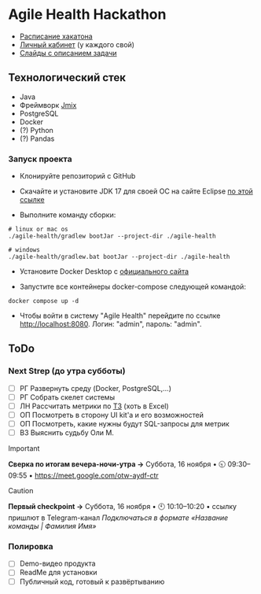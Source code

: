 # Agile Health Hackathon
* [Расписание хакатона](https://impulse.t1.ru/hackathons/saint_petersburg_2024)
* [Личный кабинет](https://spb.hackathon-t1.ru/todo) (у каждого свой)
* [Слайды с описанием задачи](https://docs.google.com/presentation/d/1Ixn7mnErgfvu0Kuxk7OUIWIuMWP2KfNRwGEyVObvuwI/edit#slide=id.g3141d0e0588_0_411)

## Технологический стек
* Java
* Фреймворк [Jmix](https://www.jmix.ru)
* PostgreSQL
* Docker
* (?) Python
* (?) Pandas

### Запуск проекта

- Клонируйте репозиторий с GitHub

- Скачайте и установите JDK 17 для своей ОС на сайте Eclipse [по этой ссылке](https://adoptium.net/temurin/releases/)

- Выполните команду сборки:

```shell
# linux or mac os
./agile-health/gradlew bootJar --project-dir ./agile-health

# windows 
./agile-health/gradlew.bat bootJar --project-dir ./agile-health
```

- Установите Docker Desktop с [официального сайта](https://www.docker.com/products/docker-desktop/)

- Запустите все контейнеры docker-compose следующей командой:
```shell
docker compose up -d
```

- Чтобы войти в систему "Agile Health" перейдите по ссылке [http://localhost:8080](http://localhost:8080). Логин: "admin", пароль: "admin".

## ToDo
### Next Strep (до утра субботы)
 - [ ] РГ Развернуть среду (Docker, PostgreSQL,…)
 - [ ] РГ Собрать скелет системы
 - [ ] ЛН Рассчитать метрики по [ТЗ](https://docs.google.com/presentation/d/1Ixn7mnErgfvu0Kuxk7OUIWIuMWP2KfNRwGEyVObvuwI/edit#slide=id.g3141d0e0588_0_411) (хоть в Excel)
 - [ ] ОП Посмотреть в сторону UI kit'а и его возможностей
 - [ ] ОП Посмотреть, какие нужны будут SQL-запросы для метрик
 - [ ] ВЗ Выяснить судьбу Оли М.

> [!IMPORTANT]
> **Сверка по итогам вечера-ночи-утра →** Суббота, 16 ноября • 🕤 09:30–09:55 • https://meet.google.com/otw-aydf-ctr

> [!CAUTION]
> **Первый checkpoint →** Суббота, 16 ноября • 🕙 10:10–10:20 • ссылку пришлют в Telegram-канал
> _Подключаться в формате «Название команды | Фамилия Имя»_

### Полировка
 - [ ] Demo-видео продукта
 - [ ] ReadMe для установки
 - [ ] Публичный код, готовый к развёртыванию
